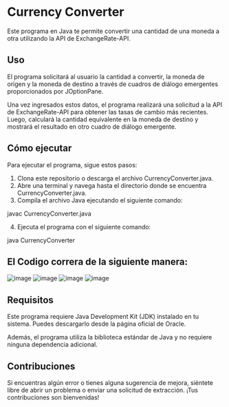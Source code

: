 # Currency Converter
Este programa en Java te permite convertir una cantidad de una moneda a otra utilizando la API de ExchangeRate-API.

## Uso
El programa solicitará al usuario la cantidad a convertir, la moneda de origen y la moneda de destino a través de cuadros de diálogo emergentes proporcionados por JOptionPane.

Una vez ingresados estos datos, el programa realizará una solicitud a la API de ExchangeRate-API para obtener las tasas de cambio más recientes. Luego, calculará la cantidad equivalente en la moneda de destino y mostrará el resultado en otro cuadro de diálogo emergente.

## Cómo ejecutar
Para ejecutar el programa, sigue estos pasos:

1. Clona este repositorio o descarga el archivo CurrencyConverter.java.
2. Abre una terminal y navega hasta el directorio donde se encuentra CurrencyConverter.java.
3. Compila el archivo Java ejecutando el siguiente comando:

javac CurrencyConverter.java

4. Ejecuta el programa con el siguiente comando:

java CurrencyConverter

## El Codigo correra de la siguiente manera:
![image](https://github.com/Belita-Lili/Conversion_De_Moneda/assets/108208664/35f2c6b1-b6fc-4c00-8e10-82a76c625334)
![image](https://github.com/Belita-Lili/Conversion_De_Moneda/assets/108208664/8c16b865-db09-4e2d-866a-56e9dbfb63e8)
![image](https://github.com/Belita-Lili/Conversion_De_Moneda/assets/108208664/6c363b12-05c3-440e-b56f-b8021660c0fe)
![image](https://github.com/Belita-Lili/Conversion_De_Moneda/assets/108208664/83ae33e4-63e9-40b3-ae35-babd0ad40b12)

## Requisitos
Este programa requiere Java Development Kit (JDK) instalado en tu sistema. Puedes descargarlo desde la página oficial de Oracle.

Además, el programa utiliza la biblioteca estándar de Java y no requiere ninguna dependencia adicional.

## Contribuciones
Si encuentras algún error o tienes alguna sugerencia de mejora, siéntete libre de abrir un problema o enviar una solicitud de extracción. ¡Tus contribuciones son bienvenidas!
